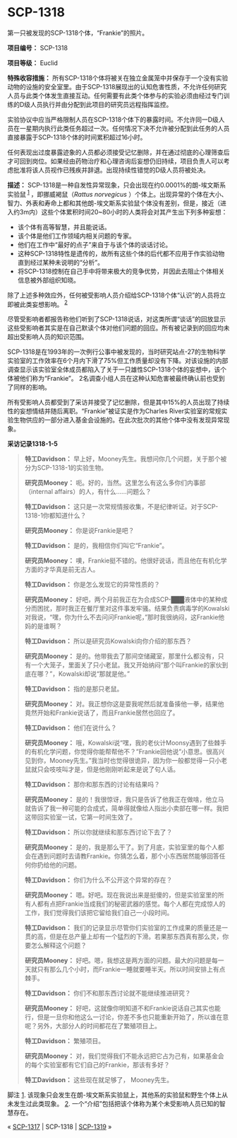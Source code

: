 # SCP-1318
                        




第一只被发现的SCP-1318个体，“Frankie”的照片。



**项目编号：** SCP-1318

**项目等级：** Euclid

**特殊收容措施：** 所有SCP-1318个体将被关在独立金属笼中并保存于一个没有实验动物的设施的安全室里。由于SCP-1318展现出的认知危害性质，不允许任何研究人员与此类个体发生直接互动。任何需要有此类个体参与的实验必须由经过专门训练的D级人员执行并由分配到此项目的研究员远程指挥监控。

实验协议中应当严格限制人员在SCP-1318个体下的暴露时间。不允许同一D级人员在一星期内执行此类任务超过一次。任何情况下决不允许被分配到此任务的人员直接暴露于SCP-1318个体的时间累积超过16小时。

任何表现出过度暴露迹象的人员都必须接受记忆删除，并在通过彻底的心理筛查后才可回到岗位。如果经由药物治疗和心理咨询后妄想仍旧持续，项目负责人可以考虑批准将该人员视作已残疾并辞退。出现持续性错觉的D级人员将被处决。

**描述：** SCP-1318是一种自发性异常现象，只会出现在约0.0001%的朗-埃文斯系实验鼠<sup class='footnoteref'>
 <a shape='rect' class='footnoteref' id='footnoteref-1' href='javascript:;' onclick='WIKIDOT.page.utils.scrollToReference(&apos;footnote-1&apos;)'>1</a>
</sup>，即挪威褐鼠（*Rattus norvegicus* ）个体上。出现异常的个体在大小、智力、外表和寿命上都和其他朗-埃文斯系实验鼠个体没有差别，但是，接近（进入约3m内）这些个体累积时间20~80小时的人类将会对其产生出下列多种妄想：

- 该个体有高等智慧，并且能说话。
- 该个体是他们工作领域内相关问题的专家。
- 他们在工作中“最好的点子”来自于与该个体的谈话讨论。
- 这种SCP-1318特性是遗传的，故所有这些个体的后代都不应用于作实验动物直到经过某种未说明的“分析”。
- 将SCP-1318控制在自己手中将带来极大的竞争优势，并因此去阻止个体相关信息被外部组织知晓。

除了上述多种效应外，任何被受影响人员介绍给SCP-1318个体“认识”的人员将立即被此类妄想影响。<sup class='footnoteref'>
 <a shape='rect' class='footnoteref' id='footnoteref-2' href='javascript:;' onclick='WIKIDOT.page.utils.scrollToReference(&apos;footnote-2&apos;)'>2</a>
</sup>

尽管受影响者都报告称他们听到了SCP-1318说话，对这类所谓“谈话”的回放显示这些受影响者其实是在自己默读个体对他们问题的回应。所有被记录到的回应均未超出受影响人员的知识范围。

SCP-1318是在1993年的一次例行公事中被发现的，当时研究站点-27的生物科学实验室的工作效率在6个月内下滑了75%但工作质量却没有下降。对该设施的内部调查显示该实验室全体成员都陷入了关于一只雄性SCP-1318个体的妄想中，该个体被他们称为“Frankie”。 2名调查小组人员在这种认知危害被最终确认前也受到了同样的影响。

所有受影响人员都受到了采访并接受了记忆删除，但是其中15%的人员出现了持续性的妄想情结并随后离职。“Frankie”被证实是作为Charles River实验室的常规实验生物供应的一部分进入基金会设施的。在此次批次的其他个体中没有发现异常现象。

**采访记录1318-1-5** 


> **特工Davidson：** 早上好，Mooney先生。我想问你几个问题，关于那个被分为SCP-1318-1的实验生物。
> 
> **研究员Mooney：** 呃。好的，当然。这里怎么有这么多你们内事部（internal affairs）的人，有什么……问题么？
> 
> **特工Davidson：** 这只是一次常规情报收集，不是纪律听证。对于SCP-1318-1你都知道什么？
> 
> **研究员Mooney：** 你是说Frankie是吧？
> 
> **特工Davidson：** 是的，我相信你们叫它“Frankie”。
> 
> **研究员Mooney：** 噢，Frankie挺不错的。他很好说话，而且他在有机化学方面的才华真是前无古人。
> 
> **特工Davidson：** 你是怎么发现它的异常性质的？
> 
> **研究员Mooney：** 好吧，两个月前我正在为合成SCP-███液体中的某种成分而困扰，那时我正在餐厅里对这件事发牢骚。结果负责病毒学的Kowalski对我说，“嘿，你为什么不去问问Frankie呢，”那时我很纳闷，这Frankie他妈的是谁啊？
> 
> **特工Davidson：** 所以是研究员Kowalski向你介绍的那东西？
> 
> **研究员Mooney：** 是的。他带我去了那间空储藏室，那里什么都没有，只有一个大笼子，里面关了只小老鼠。我又开始纳闷“那个叫Frankie的家伙到底在哪？”，Kowalski却说“那就是他。”
> 
> **特工Davidson：** 指的是那只老鼠。
> 
> **研究员Mooney：** 对。我正想你这是耍我呢然后就准备揍他一拳，结果他竟然开始和Frankie说话了，而且Frankie居然也回应了。
> 
> **特工Davidson：** 他们在说什么？
> 
> **研究员Mooney：**  哦，Kowalski说“嘿，我的老伙计Moonsy遇到了些棘手的有机化学问题，你觉得你能帮帮他不？”Frankie回他说”小意思。很高兴见到你，Mooney先生。”我当时也觉得很诡异，因为你一般都觉得一只小老鼠就只会吱吱叫才是，但是他刚刚听起来是说了句人话。
> 
> **特工Davidson：** 那你和那东西的讨论有结果吗？
> 
> **研究员Mooney：** 是的！我很惊讶，我只是告诉了他我正在做啥，他立马就告诉了我一种可能的合成式，简单得就像给人指出小卖部在哪一样。我把这带回实验室一试，它第一时间生效了。
> 
> **特工Davidson：** 所以你就继续和那东西讨论下去了？
> 
> **研究员Mooney：** 是的，我是那么干了。到了月底，实验室里的每个人都会在遇到问题时去请教Frankie。你猜怎么着，那个小东西居然能够回答任何你扔给他的问题。
> 
> **特工Davidson：** 你们为什么不公开这个异常的存在？
> 
> **研究员Mooney：** 嗯。好吧。现在我说出来是挺傻的，但是实验室里的所有人都有点把Frankie当成我们的秘密武器的感觉。每个人都在完成惊人的工作，我们觉得我们该把它留给我们自己一小段时间。
> 
> **特工Davidson：** 我们的记录显示尽管你们实验室的工作成果的质量还是一贯的高，但是在总产量上却有一个猛烈的下滑。若果那东西真有那么灵，你要怎么解释这个问题？
> 
> **研究员Mooney：** 好吧。嗯，我想这是两方面的问题。最大的问题是每一天就只有那么几个小时，而Frankie一睡就要睡半天。所以时间安排上有点棘手。
> 
> **特工Davidson：** 你们不和那东西讨论就不能继续推进研究？
> 
> **研究员Mooney：** 好吧，这就像你明知道不和Frankie说话自己其实也能行，但是一旦你和他这么一讨论，你差不多也只能重新开始了，所以谁在意呢？另外，大部分人的时间都花在了繁殖项目上。
> 
> **特工Davidson：** 繁殖项目。
> 
> **研究员Mooney：** 对，我们觉得我们不能永远把它占为己有，如果基金会的每个实验室都有它们自己的Frankie，那该有多好？
> 
> **特工Davidson：** 这些现在就足够了， Mooney先生。
> 


脚注
<a shape='rect' href='javascript:;' onclick='WIKIDOT.page.utils.scrollToReference(&apos;footnoteref-1&apos;)'>1</a>. 该现象只会发生在朗-埃文斯系实验鼠上，其他系的实验鼠和野生个体上从未发生过此类现象。
<a shape='rect' href='javascript:;' onclick='WIKIDOT.page.utils.scrollToReference(&apos;footnoteref-2&apos;)'>2</a>. 一个“介绍”包括把该个体称为某个未受影响人员已知的智慧存在。



« [SCP-1317](/scp-1317) | SCP-1318 | [SCP-1319](/scp-1319) »





                    